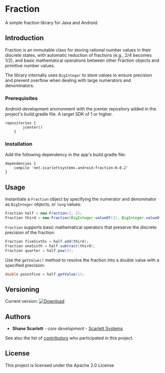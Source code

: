 # Fraction
A simple fraction library for Java and Android.

## Introduction

Fraction is an immutable class for storing rational number values in their discrete states, with automatic reduction of fractions (e.g., 2/4 becomes 1/2), and basic mathematical operations between other Fraction objects and primitive number values.

The library internally uses `BigInteger` to store values to ensure precision and prevent overflow when dealing with large numerators and denominators.

### Prerequisites

Android development environment with the jcenter repository added in the project's build.gradle file.
A target SDK of 1 or higher.

```
repositories {
        jcenter()
    }
```

### Installation

Add the following dependency in the app's build.gradle file:

```
dependencies {
    compile 'net.scarlettsystems.android:fraction:0.0.2'
}
```

## Usage
Instantiate a `Fraction` object by specifying the numerator and denominator as `BigInteger` objects, or `long` values:

```Java
Fraction half = new Fraction(1, 2);
Fraction third = new Fraction(BigInteger.valueOf(1), BigInteger.valueOf(3));
```
`Fraction` supports basic mathematical operators that preserve the discrete precision of the fraction:

```Java
Fraction fiveSixths = half.add(third);
Fraction oneSixth = half.subtract(third);
Fraction quarter = half.pow(2);
```

Use the `getValue()` method to resolve the fraction into a double value with a specified precision:

```Java
double pointFive = half.getValue(1);
```

## Versioning

Current version: [ ![Download](https://api.bintray.com/packages/shanescarlett/Fraction/fraction/images/download.svg) ](https://bintray.com/shanescarlett/Fraction/fraction/_latestVersion)

## Authors

* **Shane Scarlett** - *core development* - [Scarlett Systems](https://scarlettsystems.net)

See also the list of [contributors](https://github.com/your/project/contributors) who participated in this project.

## License

This project is licensed under the Apache 2.0 License
